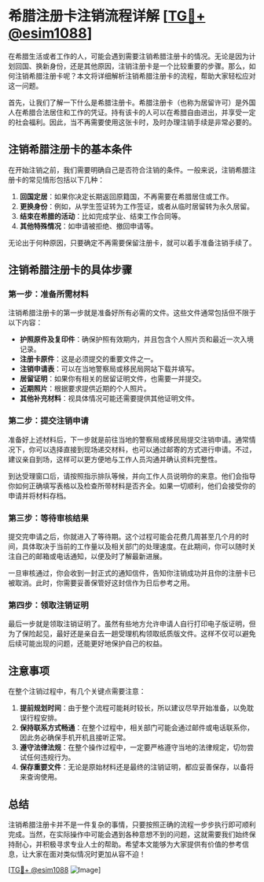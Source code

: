 # 希腊注册卡注销流程详解 [[TG💪+ @esim1088](https://t.me/s/esim1088)]

在希腊生活或者工作的人，可能会遇到需要注销希腊注册卡的情况。无论是因为计划回国、换新身份，还是其他原因，注销注册卡是一个比较重要的步骤。那么，如何注销希腊注册卡呢？本文将详细解析注销希腊注册卡的流程，帮助大家轻松应对这一问题。

首先，让我们了解一下什么是希腊注册卡。希腊注册卡（也称为居留许可）是外国人在希腊合法居住和工作的凭证。持有该卡的人可以在希腊自由进出，并享受一定的社会福利。因此，当不再需要使用这张卡时，及时办理注销手续是非常必要的。

## 注销希腊注册卡的基本条件

在开始注销之前，我们需要明确自己是否符合注销的条件。一般来说，注销希腊注册卡的常见情形包括以下几种：

1. **回国定居**：如果你决定长期返回原籍国，不再需要在希腊居住或工作。
2. **更换身份**：例如，从学生签证转为工作签证，或者从临时居留转为永久居留。
3. **结束在希腊的活动**：比如完成学业、结束工作合同等。
4. **其他特殊情况**：如申请被拒绝、撤回申请等。

无论出于何种原因，只要确定不再需要保留注册卡，就可以着手准备注销手续了。

## 注销希腊注册卡的具体步骤

### 第一步：准备所需材料

注销希腊注册卡的第一步就是准备好所有必需的文件。这些文件通常包括但不限于以下内容：

- **护照原件及复印件**：确保护照有效期内，并且包含个人照片页和最近一次入境记录。
- **注册卡原件**：这是必须提交的重要文件之一。
- **注销申请表**：可以在当地警察局或移民局网站下载并填写。
- **居留证明**：如果你有相关的居留证明文件，也需要一并提交。
- **近期照片**：根据要求提供近期的个人照片。
- **其他补充材料**：视具体情况可能还需要提供其他证明文件。

### 第二步：提交注销申请

准备好上述材料后，下一步就是前往当地的警察局或移民局提交注销申请。通常情况下，你可以选择直接到现场递交材料，也可以通过邮寄的方式进行申请。不过，建议亲自到场，这样可以更方便地与工作人员沟通并确认资料完整性。

到达受理窗口后，请按照指示排队等候，并向工作人员说明你的来意。他们会指导你如何正确填写表格以及检查所带材料是否齐全。如果一切顺利，他们会接受你的申请并将材料存档。

### 第三步：等待审核结果

提交完申请之后，你就进入了等待期。这个过程可能会花费几周甚至几个月的时间，具体取决于当前的工作量以及相关部门的处理速度。在此期间，你可以随时关注自己的邮箱或电话通知，以便及时了解最新进展。

一旦审核通过，你会收到一封正式的通知信件，告知你注销成功并且你的注册卡已被取消。此时，你需要妥善保管好这封信作为日后参考之用。

### 第四步：领取注销证明

最后一步就是领取注销证明了。虽然有些地方允许申请人自行打印电子版证明，但为了保险起见，最好还是亲自去一趟受理机构领取纸质版文件。这样不仅可以避免后续可能出现的问题，还能更好地保护自己的权益。

## 注意事项

在整个注销过程中，有几个关键点需要注意：

1. **提前规划时间**：由于整个流程可能耗时较长，所以建议尽早开始准备，以免耽误行程安排。
2. **保持联系方式畅通**：在整个过程中，相关部门可能会通过邮件或电话联系你，因此务必确保手机开机且接听正常。
3. **遵守法律法规**：在整个操作过程中，一定要严格遵守当地的法律规定，切勿尝试任何违规行为。
4. **保存重要文件**：无论是原始材料还是最终的注销证明，都应妥善保存，以备将来查询使用。

## 总结

注销希腊注册卡并不是一件复杂的事情，只要按照正确的流程一步步执行即可顺利完成。当然，在实际操作中可能会遇到各种意想不到的问题，这就需要我们始终保持耐心，并积极寻求专业人士的帮助。希望本文能够为大家提供有价值的参考信息，让大家在面对类似情况时更加从容不迫！

[[TG💪+ @esim1088](https://t.me/s/esim1088) ![Image](https://i.postimg.cc/4NQfJmqS/Snipaste-2025-05-13-00-14-12.png)]